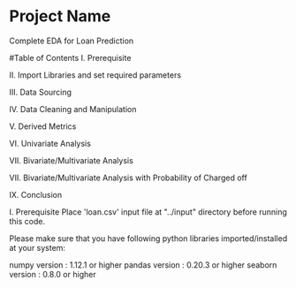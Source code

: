 # Project Name
Complete EDA for Loan Prediction


#Table of Contents
I. Prerequisite

II. Import Libraries and set required parameters

III. Data Sourcing

IV. Data Cleaning and Manipulation

V. Derived Metrics

VI. Univariate Analysis

VII. Bivariate/Multivariate Analysis

VII. Bivariate/Multivariate Analysis with Probability of Charged off

IX. Conclusion


I. Prerequisite
Place 'loan.csv' input file at "../input" directory before running this code.

Please make sure that you have following python libraries imported/installed at your system:

numpy version : 1.12.1 or higher
pandas version : 0.20.3 or higher
seaborn version : 0.8.0 or higher